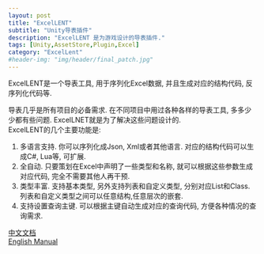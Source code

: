 ```yaml
---
layout: post
title: "ExcelLENT"
subtitle: "Unity导表插件"
description: "ExcelLENT 是为游戏设计的导表插件."
tags: [Unity,AssetStore,Plugin,Excel]
category: "ExcelLent"
#header-img: "img/header/final_patch.jpg"
---
```


ExcelLENT是一个导表工具, 用于序列化Excel数据, 并且生成对应的结构代码, 反序列化代码等.

导表几乎是所有项目的必备需求. 在不同项目中用过各种各样的导表工具, 多多少少都有些问题. ExcelLNET就是为了解决这些问题设计的.   
ExcelLENT的几个主要功能是:  
1. 多语言支持. 你可以序列化成Json, Xml或者其他语言. 对应的结构代码可以生成C#, Lua等, 可扩展.  
2. 全自动. 只要策划在Excel中声明了一些类型和名称, 就可以根据这些参数生成对应代码, 完全不需要其他人再干预.  
3. 类型丰富. 支持基本类型, 另外支持列表和自定义类型, 分别对应List和Class. 列表和自定义类型之间可以任意结构,任意层次的嵌套.  
4. 支持设置查询主键. 可以根据主键自动生成对应的查询代码, 方便各种情况的查询需求.


[中文文档](https://teddyzhang29.github.io/excellent_doc_zh)  
[English Manual](https://teddyzhang29.github.io/excellent_doc_eng)